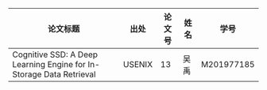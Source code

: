 | 论文标题                                                     | 出处   | 论文号 | 姓名   | 学号       |
| ------------------------------------------------------------ | ------ | ------ | ------ | ---------- |
| Cognitive SSD: A Deep Learning Engine for In-Storage Data Retrieval | USENIX | 13     | 吴禹 | M201977185 |
